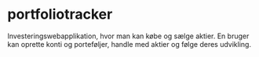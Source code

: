# portfoliotracker
Investeringswebapplikation, hvor man kan købe og sælge aktier. En bruger kan oprette konti og porteføljer, handle med aktier og følge deres udvikling.




